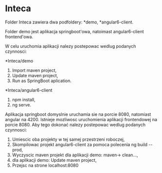# Inteca

Folder Inteca zawiera dwa podfoldery:
*demo,
*angular6-client.

Folder demo jest aplikacja springboot'owa, natoimast angular6-client frontend'owa.

W celu uruchomia aplikacji nalezy postepowac wedlug podanych czynnosci:

*Inteca/demo
1. Import maven project,
2. Update maven project,
3. Run as SpringBoot aplication.

*Inteca/angular6-client
1. npm install,
2. ng serve.

Aplikacja springboot domyslnie uruchamia sie na porcie 8080, natomiast angular na 4200. 
Istnieje mozliwosc uruchomienia aplikacji frontendowej na porcie 8080. Aby tego dokonać nalezy postepowac wedlug podanych czynnosci:

1. Umiescic oba projekty w tej samej przestrzeni roboczej,
2. Skompilowac projekt angular6-client za pomoca polecenia ng build --prod,
3. Wyczyscic maven projekt dla aplikacji demo: maven-> clean...,
4. dla aplikacji demo: Update maven project,
5. Przejsc na strone localhost:8080
